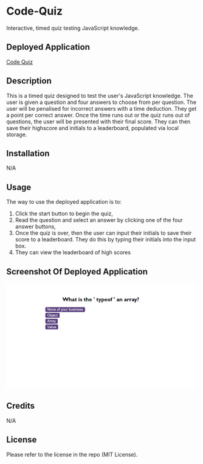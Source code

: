 # Code-Quiz
Interactive, timed quiz testing JavaScript knowledge.

## Deployed Application
[Code Quiz](https://benedictcodeshere.github.io/Code-Quiz/)

## Description
This is a timed quiz designed to test the user's JavaScript knowledge. The user is given a question and four answers to choose from per question. The user will be penalised for incorrect answers with a time deduction. They get a point per correct answer. Once the time runs out or the quiz runs out of questions, the user will be presented with their final score. They can then save their highscore and initials to a leaderboard, populated via local storage.

## Installation

N/A

## Usage

The way to use the deployed application is to:
1. Click the start button to begin the quiz,
2. Read the question and select an answer by clicking one of the four answer buttons,
3. Once the quiz is over, then the user can input their initials to save their score to a leaderboard.
They do this by typing their initials into the input box.
4. They can view the leaderboard of high scores
## Screenshot Of Deployed Application

![ScreenShot](screenshot2.png)

## Credits

N/A

## License

Please refer to the license in the repo (MIT License).


